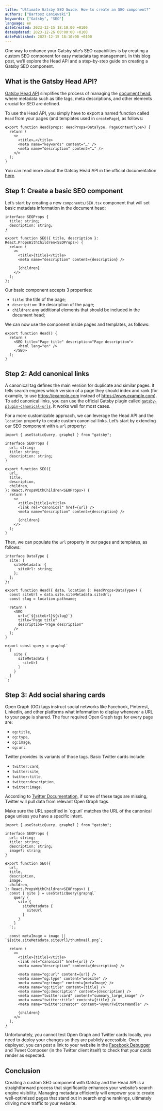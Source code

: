 ```yaml
---
title: "Ultimate Gatsby SEO Guide: How to create an SEO component?"
authors: ["Bartosz Łaniewski"]
keywords: ["Gatsby", "SEO"]
language: en
dateCreated: 2023-12-15 18:10:00 +0100
dateUpdated: 2023-12-26 00:00:00 +0100
datePublished: 2023-12-15 18:10:00 +0100
---
```


One way to enhance your Gatsby site’s SEO capabilities is by creating a custom SEO component for easy metadata tag management. In this blog post, we’ll explore the Head API and a step-by-step guide on creating a Gatsby SEO component.

## What is the Gatsby Head API?

[Gatsby Head API](https://www.gatsbyjs.com/docs/reference/built-in-components/gatsby-head/) simplifies the process of managing the [document head](https://developer.mozilla.org/en-US/docs/Web/HTML/Element/head), where metadata such as title tags, meta descriptions, and other elements crucial for SEO are defined.

To use the Head API, you simply have to export a named function called `Head` from your pages (and templates used in `createPage`), as follows:

```tsx
export function Head(props: HeadProps<DataType, PageContextType>) {
  return (
    <>
      <title>…</title>
      <meta name="keywords" content="…" />
      <meta name="description" content="…" />
    </>
  );
}
```

You can read more about the Gatsby Head API in the official documentation [here](https://www.gatsbyjs.com/docs/reference/built-in-components/gatsby-head/).

## Step 1: Create a basic SEO component

Let’s start by creating a new `components/SEO.tsx` component that will set basic metadata information in the document head:

```tsx
interface SEOProps {
  title: string;
  description: string;
}

export function SEO({ title, description }: React.PropsWithChildren<SEOProps>) {
  return (
    <>
      <title>{title}</title>
      <meta name="description" content={description} />

      {children}
    </>
  );
};
```

Our basic component accepts 3 properties:
- `title`: the title of the page;
- `description`: the description of the page;
- `children`: any additional elements that should be included in the document head;

We can now use the component inside pages and templates, as follows:

```tsx
export function Head() {
  return (
    <SEO title="Page title" description="Page description">
      <html lang="en" />
    </SEO>
  );
}
```

<Newsletter />

## Step 2: Add canonical links

A canonical tag defines the main version for duplicate and similar pages. It tells search engines which version of a page they should index and rank (for example, to use https://example.com instead of https://www.example.com). To add canonical links, you can use the official Gatsby plugin called [`gatsby-plugin-canonical-urls`](https://www.gatsbyjs.com/plugins/gatsby-plugin-canonical-urls/). It works well for most cases.

For a more customizable approach, we can leverage the Head API and the `location` property to create custom canonical links. Let’s start by extending our SEO component with a `url` property:

```tsx {4,10,18}
import { useStaticQuery, graphql } from "gatsby";

interface SEOProps {
  url: string;
  title: string;
  description: string;
}

export function SEO({
  url,
  title,
  description,
  children,
}: React.PropsWithChildren<SEOProps>) {
  return (
    <>
      <title>{title}</title>
      <link rel="canonical" href={url} />
      <meta name="description" content={description} />

      {children}
    </>
  );
}
```

Then, we can populate the `url` property in our pages and templates, as follows:

```tsx
interface DataType {
  site: {
    siteMetadata: {
      siteUrl: string;
    };
  };
};

export function Head({ data, location }: HeadProps<DataType>) {
  const siteUrl = data.site.siteMetadata.siteUrl;
  const slug = location.pathname;

  return (
    <SEO
      url={`${siteUrl}${slug}`}
      title="Page title"
      description="Page description"
    />
  );
}

export const query = graphql`
  {
    site {
      siteMetadata {
        siteUrl
      }
    }
  }
`;
```

## Step 3: Add social sharing cards

Open Graph (OG) tags instruct social networks like Facebook, Pinterest, LinkedIn, and other platforms what information to display whenever a URL to your page is shared. The four required Open Graph tags for every page are:
- `og:title`,
- `og:type`,
- `og:image`,
- `og:url`.

Twitter provides its variants of those tags. Basic Twitter cards include:
- `twitter:card`,
- `twitter:site`,
- `twitter:title`,
- `twitter:description`,
- `twitter:image`.

According to [Twitter Documentation](https://developer.twitter.com/en/docs/twitter-for-websites/cards/guides/getting-started), if some of these tags are missing, Twitter will pull data from relevant Open Graph tags.

<Alert type="warning">
  Make sure the URL specified in `og:url` matches the URL of the canonical page unless you have a specific intent.
</Alert>

```tsx {7,14,17-25,27,35-42}
import { useStaticQuery, graphql } from "gatsby";

interface SEOProps {
  url: string;
  title: string;
  description: string;
  image?: string;
}

export function SEO({
  url,
  title,
  description,
  image,
  children,
}: React.PropsWithChildren<SEOProps>) {
  const { site } = useStaticQuery(graphql`
    query {
      site {
        siteMetadata {
          siteUrl
        }
      }
    }
  `);

  const metaImage = image || `${site.siteMetadata.siteUrl}/thumbnail.png`;

  return (
    <>
      <title>{title}</title>
      <link rel="canonical" href={url} />
      <meta name="description" content={description} />

      <meta name="og:url" content={url} />
      <meta name="og:type" content="website" />
      <meta name="og:image" content={metaImage} />
      <meta name="og:title" content={title} />
      <meta name="og:description" content={description} />
      <meta name="twitter:card" content="summary_large_image" />
      <meta name="twitter:title" content={title} />
      <meta name="twitter:creator" content="@yourTwitterHandle" />

      {children}
    </>
  );
}
```

Unfortunately, you cannot test Open Graph and Twitter cards locally, you need to deploy your changes so they are publicly accessible. Once deployed, you can post a link to your website in the [Facebook Debugger](https://developers.facebook.com/tools/debug) and Tweet Composer (in the Twitter client itself) to check that your cards render as expected.

## Conclusion

Creating a custom SEO component with Gatsby and the Head API is a straightforward process that significantly enhances your website’s search engine visibility. Managing metadata efficiently will empower you to create well-optimized pages that stand out in search engine rankings, ultimately driving more traffic to your website.
